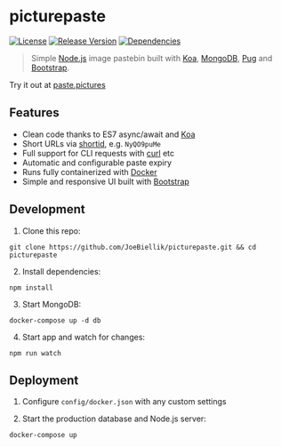 # picturepaste

[![License](https://img.shields.io/github/license/JoeBiellik/picturepaste.svg)](LICENSE.md)
[![Release Version](https://img.shields.io/github/release/JoeBiellik/picturepaste.svg)](https://github.com/JoeBiellik/picturepaste/releases)
[![Dependencies](https://img.shields.io/david/JoeBiellik/picturepaste.svg)](https://david-dm.org/JoeBiellik/picturepaste)

> Simple [Node.js](https://nodejs.org/) image pastebin built with [Koa](http://koajs.com/), [MongoDB](https://www.mongodb.org/), [Pug](https://pugjs.org/) and [Bootstrap](https://getbootstrap.com/).

Try it out at [paste.pictures](https://paste.pictures/)

## Features

* Clean code thanks to ES7 async/await and [Koa](http://koajs.com/)
* Short URLs via [shortid](https://github.com/dylang/shortid), e.g. `NyQO9puMe`
* Full support for CLI requests with [curl](https://curl.haxx.se/) etc
* Automatic and configurable paste expiry
* Runs fully containerized with [Docker](https://www.docker.com/)
* Simple and responsive UI built with [Bootstrap](https://getbootstrap.com/)

## Development

1. Clone this repo:
  ```shell
  git clone https://github.com/JoeBiellik/picturepaste.git && cd picturepaste
  ```

2. Install dependencies:
  ```shell
  npm install
  ```

3. Start MongoDB:
  ```shell
  docker-compose up -d db
  ```

4. Start app and watch for changes:
  ```shell
  npm run watch
  ```

## Deployment

1. Configure `config/docker.json` with any custom settings

2. Start the production database and Node.js server:
  ```shell
  docker-compose up
  ```
